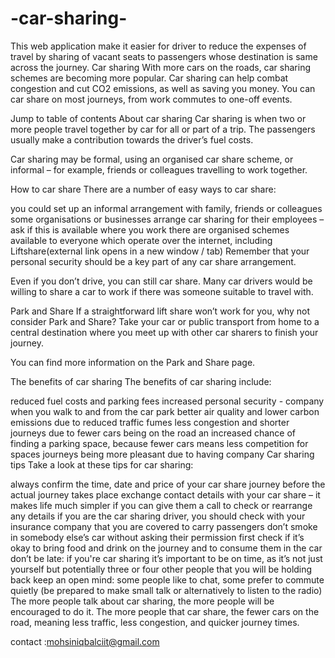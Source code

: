 # -car-sharing-
This web application make it easier for driver to reduce the expenses of travel by sharing of vacant seats to passengers whose destination is same across the journey.
Car sharing
With more cars on the roads, car sharing schemes are becoming more popular. Car sharing can help combat congestion and cut CO2 emissions, as well as saving you money. You can car share on most journeys, from work commutes to one-off events.

Jump to table of contents
About car sharing
Car sharing is when two or more people travel together by car for all or part of a trip. The passengers usually make a contribution towards the driver’s fuel costs.

Car sharing may be formal, using an organised car share scheme, or informal – for example, friends or colleagues travelling to work together.

How to car share
There are a number of easy ways to car share:

you could set up an informal arrangement with family, friends or colleagues
some organisations or businesses arrange car sharing for their employees – ask if this is available where you work
there are organised schemes available to everyone which operate over the internet, including Liftshare(external link opens in a new window / tab) 
Remember that your personal security should be a key part of any car share arrangement.

Even if you don’t drive, you can still car share. Many car drivers would be willing to share a car to work if there was someone suitable to travel with.

Park and Share
If a straightforward lift share won’t work for you, why not consider Park and Share? Take your car or public transport from home to a central destination where you meet up with other car sharers to finish your journey.

You can find more information on the Park and Share page. 

The benefits of car sharing
The benefits of car sharing include:

reduced fuel costs and parking fees
increased personal security - company when you walk to and from the car park
better air quality and lower carbon emissions due to reduced traffic fumes
less congestion and shorter journeys due to fewer cars being on the road
an increased chance of finding a parking space, because fewer cars means less competition for spaces
journeys being more pleasant due to having company
Car sharing tips
Take a look at these tips for car sharing:

always confirm the time, date and price of your car share journey before the actual journey takes place
exchange contact details with your car share – it makes life much simpler if you can give them a call to check or rearrange any details
if you are the car sharing driver, you should check with your insurance company that you are covered to carry passengers
don’t smoke in somebody else’s car without asking their permission first
check if it’s okay to bring food and drink on the journey and to consume them in the car
don’t be late: if you're car sharing it’s important to be on time, as it’s not just yourself but potentially three or four other people that you will be holding back
keep an open mind: some people like to chat, some prefer to commute quietly (be prepared to make small talk or alternatively to listen to the radio)
The more people talk about car sharing, the more people will be encouraged to do it. The more people that car share, the fewer cars on the road, meaning less traffic, less congestion, and quicker journey times.

contact :mohsiniqbalciit@gmail.com
